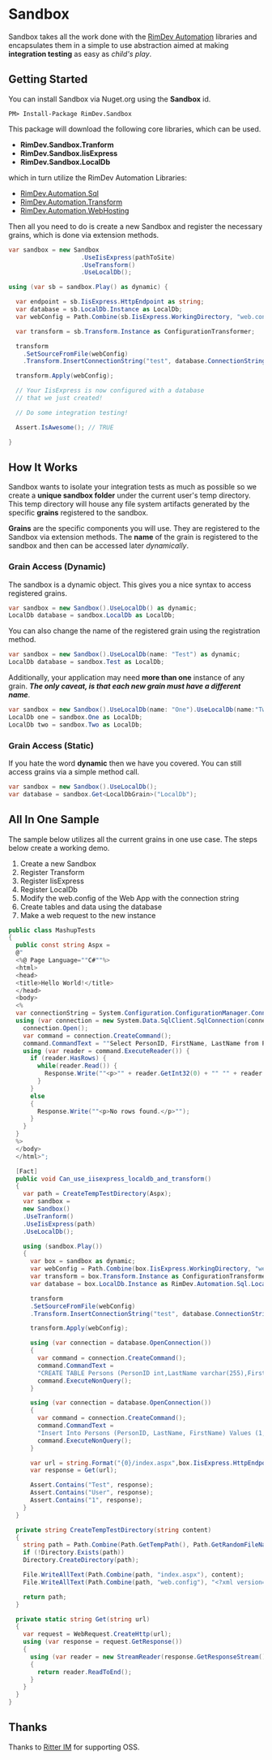 # Sandbox

Sandbox takes all the work done with the [RimDev Automation](http://github.com/ritterim) libraries and encapsulates them in a simple to use abstraction aimed at making **integration testing** as easy as *child's play*.

## Getting Started

You can install Sandbox via Nuget.org using the **Sandbox** id.

```
PM> Install-Package RimDev.Sandbox
```

This package will download the following core libraries, which can be used.

- **RimDev.Sandbox.Tranform**
- **RimDev.Sandbox.IisExpress**
- **RimDev.Sandbox.LocalDb**

which in turn utilize the RimDev Automation Libraries:

- [RimDev.Automation.Sql](http://github.com/ritterim/automation-sql)
- [RimDev.Automation.Transform](http://github.com/ritterim/automation-transform)
- [RimDev.Automation.WebHosting](http://github.com/ritterim/automation-webhosting)

Then all you need to do is create a new Sandbox and register the necessary grains, which is done via extension methods.

```csharp
var sandbox = new Sandbox
                    .UseIisExpress(pathToSite)
                    .UseTransform()
                    .UseLocalDb();

using (var sb = sandbox.Play() as dynamic) {

  var endpoint = sb.IisExpress.HttpEndpoint as string;
  var database = sb.LocalDb.Instance as LocalDb;
  var webConfig = Path.Combine(sb.IisExpress.WorkingDirectory, "web.config") as string;

  var transform = sb.Transform.Instance as ConfigurationTransformer;

  transform
    .SetSourceFromFile(webConfig)
    .Transform.InsertConnectionString("test", database.ConnectionString);

  transform.Apply(webConfig);

  // Your IisExpress is now configured with a database
  // that we just created!

  // Do some integration testing!

  Assert.IsAwesome(); // TRUE

}

```

## How It Works

Sandbox wants to isolate your integration tests as much as possible so we create a **unique sandbox folder** under the current user's temp directory. This temp directory will house any file system artifacts generated by the specific **grains** registered to the sandbox.

**Grains** are the specific components you will use. They are registered to the Sandbox via extension methods. The **name** of the grain is registered to the sandbox and then can be accessed later *dynamically*.

### Grain Access (Dynamic)

The sandbox is a dynamic object. This gives you a nice syntax to access registered grains.

```csharp
var sandbox = new Sandbox().UseLocalDb() as dynamic;
LocalDb database = sandbox.LocalDb as LocalDb;
```

You can also change the name of the registered grain using the registration method.

```csharp
var sandbox = new Sandbox().UseLocalDb(name: "Test") as dynamic;
LocalDb database = sandbox.Test as LocalDb;
```

Additionally, your application may need **more than one** instance of any grain. ***The only caveat, is that each new grain must have a different name***.

```csharp
var sandbox = new Sandbox().UseLocalDb(name: "One").UseLocalDb(name:"Two") as dynamic;
LocalDb one = sandbox.One as LocalDb;
LocalDb two = sandbox.Two as LocalDb;
```

### Grain Access (Static)

If you hate the word **dynamic** then we have you covered. You can still access grains via a simple method call.

```csharp
var sandbox = new Sandbox().UseLocalDb();
var database = sandbox.Get<LocalDbGrain>("LocalDb");
```

## All In One Sample

The sample below utilizes all the current grains in one use case. The steps below create a working demo.

1. Create a new Sandbox
2. Register Transform
3. Register IisExpress
4. Register LocalDb
5. Modify the web.config of the Web App with the connection string
6. Create tables and data using the database
7. Make a web request to the new instance

```csharp
public class MashupTests
{
  public const string Aspx =
  @"
  <%@ Page Language=""C#""%>
  <html>
  <head>
  <title>Hello World!</title>
  </head>
  <body>
  <%
  var connectionString = System.Configuration.ConfigurationManager.ConnectionStrings[""test""].ConnectionString;
  using (var connection = new System.Data.SqlClient.SqlConnection(connectionString)) {
    connection.Open();
    var command = connection.CreateCommand();
    command.CommandText = ""Select PersonID, FirstName, LastName from Persons"";
    using (var reader = command.ExecuteReader()) {
      if (reader.HasRows) {
        while(reader.Read()) {
          Response.Write(""<p>"" + reader.GetInt32(0) + "" "" + reader.GetString(1) + "" "" + reader.GetString(2) + ""</p>"");
        }
      }
      else
      {
        Response.Write(""<p>No rows found.</p>"");
      }
    }
  }
  %>
  </body>
  </html>";

  [Fact]
  public void Can_use_iisexpress_localdb_and_transform()
  {
    var path = CreateTempTestDirectory(Aspx);
    var sandbox =
    new Sandbox()
    .UseTranform()
    .UseIisExpress(path)
    .UseLocalDb();

    using (sandbox.Play())
    {
      var box = sandbox as dynamic;
      var webConfig = Path.Combine(box.IisExpress.WorkingDirectory, "web.config") as string;
      var transform = box.Transform.Instance as ConfigurationTransformer;
      var database = box.LocalDb.Instance as RimDev.Automation.Sql.LocalDb;

      transform
      .SetSourceFromFile(webConfig)
      .Transform.InsertConnectionString("test", database.ConnectionString);

      transform.Apply(webConfig);

      using (var connection = database.OpenConnection())
      {
        var command = connection.CreateCommand();
        command.CommandText =
        "CREATE TABLE Persons (PersonID int,LastName varchar(255),FirstName varchar(255));";
        command.ExecuteNonQuery();
      }

      using (var connection = database.OpenConnection())
      {
        var command = connection.CreateCommand();
        command.CommandText =
        "Insert Into Persons (PersonID, LastName, FirstName) Values (1, 'Test', 'User');";
        command.ExecuteNonQuery();
      }

      var url = string.Format("{0}/index.aspx",box.IisExpress.HttpEndpoint);
      var response = Get(url);

      Assert.Contains("Test", response);
      Assert.Contains("User", response);
      Assert.Contains("1", response);
    }
  }

  private string CreateTempTestDirectory(string content)
  {
    string path = Path.Combine(Path.GetTempPath(), Path.GetRandomFileName());
    if (!Directory.Exists(path))
    Directory.CreateDirectory(path);

    File.WriteAllText(Path.Combine(path, "index.aspx"), content);
    File.WriteAllText(Path.Combine(path, "web.config"), "<?xml version=\"1.0\"?><configuration><system.web><compilation debug=\"true\"/></system.web><connectionStrings/><system.webServer><defaultDocument enabled=\"true\"><files><clear /><add value=\"index.html\" /></files></defaultDocument></system.webServer></configuration>");

    return path;
  }

  private static string Get(string url)
  {
    var request = WebRequest.CreateHttp(url);
    using (var response = request.GetResponse())
    {
      using (var reader = new StreamReader(response.GetResponseStream()))
      {
        return reader.ReadToEnd();
      }
    }
  }
}
```

## Thanks

Thanks to [Ritter IM](http://ritterim.com) for supporting OSS.
